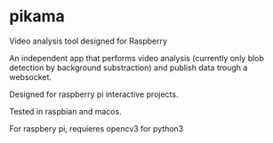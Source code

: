 # pikama

Video analysis tool designed for Raspberry

An independent app that performs video analysis (currently only blob detection by background substraction) and publish data trough a websocket.

Designed for raspberry pi interactive projects.

Tested in raspbian and macos.

For raspbery pi, requieres opencv3 for python3
